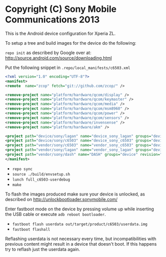Copyright (C) Sony Mobile Communications 2013
=============================================

This is the Android device configuration for Xperia ZL.

To setup a tree and build images for the device do the following:

`repo init` as described by Google over at:
http://source.android.com/source/downloading.html

Put the following snippet in `.repo/local_manifests/c6503.xml`

```xml
<?xml version="1.0" encoding="UTF-8"?>
<manifest>
<remote  name="zcop" fetch="git://github.com/zcop/" />

<remove-project name="platform/hardware/qcom/display" />
<remove-project name="platform/hardware/qcom/keymaster" />
<remove-project name="platform/hardware/qcom/media" />
<remove-project name="platform/hardware/qcom/msm8960" />
<remove-project name="platform/hardware/qcom/power" />
<remove-project name="platform/hardware/qcom/sensors" />
<remove-project name="platform/hardware/invensense" />
<remove-project name="platform/hardware/akm" />

<project path="device/sony/lagan" name="device_sony_lagan" groups="device" remote="zcop" revision="android-4.3.1_r1" />
<project path="device/sony/c6503" name="device_sony_c6503" groups="device" remote="zcop" revision="android-4.3.1_r1" />
<project path="vendor/sony/c6503" name="vendor_sony_c6503" groups="device" remote="zcop" revision="android-4.3.1_r1" />
<project path="vendor/sony/lagan" name="vendor_sony_lagan" groups="device" remote="zcop" revision="android-4.3.1_r1" />
<project path="vendor/sony/dash" name="DASH" groups="device" revision="master" remote="sony" />
</manifest>
```

* `repo sync`
* `source ./build/envsetup.sh`
* `lunch full_c6503-userdebug`
* `make`

To flash the images produced make sure your device is unlocked, as described on
http://unlockbootloader.sonymobile.com/

Enter fastboot mode on the device by pressing volume up while inserting the USB
cable or execute `adb reboot bootloader`.

* `fastboot flash userdata out/target/product/c6503/userdata.img`
* `fastboot flashall`

Reflashing userdata is not necessary every time, but incompatibilities with
previous content might result in a device that doesn't boot. If this happens
try to reflash just the userdata again.
